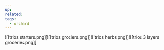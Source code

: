 ```yaml
---
up: 
related: 
tags:
  - orchard
---
```

![[trios starters.png]]![[trios grociers.png]]![[trios herbs.png]]![[trios 3 layers groceries.png]]
